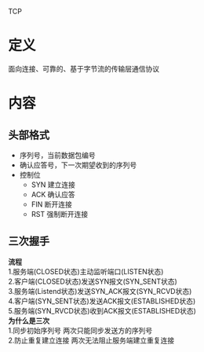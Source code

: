 TCP

# 定义 #
面向连接、可靠的、基于字节流的传输层通信协议

# 内容 #
## 头部格式 ##
  - 序列号，当前数据包编号
  - 确认应答号，下一次期望收到的序列号
  - 控制位
    - SYN 建立连接
    - ACK 确认应答
    - FIN 断开连接
    - RST 强制断开连接

## 三次握手 ##
**流程**  
1.服务端(CLOSED状态)主动监听端口(LISTEN状态)  
2.客户端(CLOSED状态)发送SYN报文(SYN_SENT状态)  
3.服务端(Listend状态)发送SYN_ACK报文(SYN_RCVD状态)  
4.客户端(SYN_SENT状态)发送ACK报文(ESTABLISHED状态)  
5.服务端(SYN_RVCD状态)收到ACK报文(ESTABLISHED状态)  
**为什么是三次**  
1.同步初始序列号
两次只能同步发送方的序列号  
2.防止重复建立连接
两次无法阻止服务端建立重复连接  
